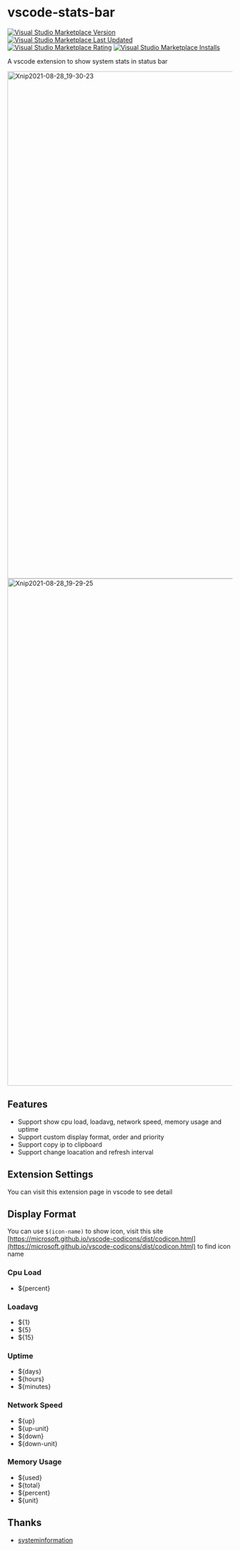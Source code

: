 # vscode-stats-bar

[![Visual Studio Marketplace Version](https://img.shields.io/visual-studio-marketplace/v/njzy.stats-bar)](https://marketplace.visualstudio.com/items?itemName=njzy.stats-bar)
[![Visual Studio Marketplace Last Updated](https://img.shields.io/visual-studio-marketplace/last-updated/njzy.stats-bar)](https://marketplace.visualstudio.com/items?itemName=njzy.stats-bar)
[![Visual Studio Marketplace Rating](https://img.shields.io/visual-studio-marketplace/r/njzy.stats-bar)](https://marketplace.visualstudio.com/items?itemName=njzy.stats-bar)
[![Visual Studio Marketplace Installs](https://img.shields.io/visual-studio-marketplace/i/njzy.stats-bar)](https://marketplace.visualstudio.com/items?itemName=njzy.stats-bar)

A vscode extension to show system stats in status bar

<img width="1136" alt="Xnip2021-08-28_19-30-23" src="https://user-images.githubusercontent.com/19601720/131216513-6e0d5619-4767-40aa-8c2d-782ee732d987.png">
<img width="1136" alt="Xnip2021-08-28_19-29-25" src="https://user-images.githubusercontent.com/19601720/131216521-92007920-daba-48db-873d-9410177ddf0e.png">

## Features

- Support show cpu load, loadavg, network speed, memory usage and uptime
- Support custom display format, order and priority
- Support copy ip to clipboard
- Support change loacation and refresh interval

## Extension Settings

You can visit this extension page in vscode to see detail

## Display Format

You can use `$(icon-name)` to show icon, visit this site [https://microsoft.github.io/vscode-codicons/dist/codicon.html](https://microsoft.github.io/vscode-codicons/dist/codicon.html) to find icon name

### Cpu Load

- ${percent}

### Loadavg

- ${1}
- ${5}
- ${15}

### Uptime

- ${days}
- ${hours}
- ${minutes}

### Network Speed

- ${up}
- ${up-unit}
- ${down}
- ${down-unit}

### Memory Usage

- ${used}
- ${total}
- ${percent}
- ${unit}

## Thanks

- [systeminformation](https://systeminformation.io)
